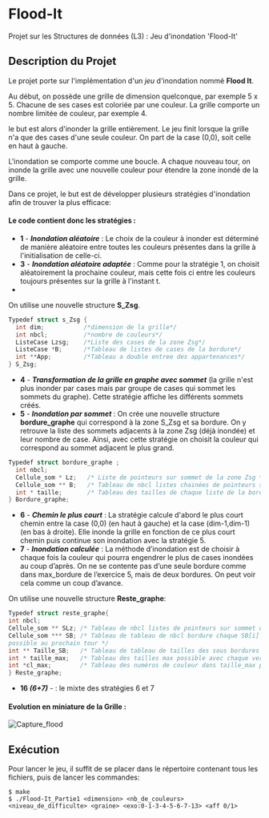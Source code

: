 # Flood-It
Projet sur les Structures de données (L3) : Jeu d'inondation 'Flood-It'

## Description du Projet

Le projet porte sur l'implémentation d'un *jeu* d'inondation nommé **Flood It**.

Au début, on possède une grille de dimension quelconque, par exemple 5 x 5. Chacune de ses cases est coloriée par une couleur. 
La grille comporte un nombre limitée de couleur, par exemple 4.

le but est alors d'inonder la grille entièrement. Le jeu finit lorsque la grille n'a que des cases d'une seule couleur.
On part de la case (0,0), soit celle en haut à gauche.

L'inondation se comporte comme une boucle. A chaque nouveau tour, on inonde la grille avec une nouvelle couleur pour étendre la zone inondé de la grille.

Dans ce projet, le but est de développer plusieurs stratégies d'inondation afin de trouver la plus efficace:

#### Le code contient donc les stratégies :

- **1** - ***Inondation aléatoire*** : Le choix de la couleur à inonder est déterminé de manière aléatoire entre toutes les couleurs présentes dans la grille à l'initialisation de celle-ci.
- **3** - ***Inondation aléatoire adaptée*** : Comme pour la stratégie 1, on choisit aléatoirement la prochaine couleur, mais cette fois ci entre les couleurs toujours présentes sur la grille à l'instant t.
- 
On utilise une nouvelle structure **S_Zsg**.

```c
Typedef struct s_Zsg {
  int dim;           /*dimension de la grille*/
  int nbcl;          /*nombre de couleurs*/
  ListeCase Lzsg;    /*Liste des cases de la zone Zsg*/
  ListeCase *B;      /*Tableau de listes de cases de la bordure*/
  int **App;         /*Tableau a double entree des appartenances*/
} S_Zsg;
```
- **4** - ***Transformation de la grille en graphe avec sommet*** (la grille n'est plus inonder par cases mais par groupe de cases qui sommet les sommets du graphe). Cette stratégie affiche les différents sommets créés.
- **5** - ***Inondation par sommet*** : On crée une nouvelle structure **bordure_graphe** qui correspond à la zone S_Zsg et sa bordure. On y retrouve la liste des sommets adjacents à la zone Zsg (déjà inondée) et leur nombre de case. 
Ainsi, avec cette stratégie on choisit la couleur qui correspond au sommet adjacent le plus grand.

```c
Typedef struct bordure_graphe ;
  int nbcl;
  Cellule_som * Lz;   /* Liste de pointeurs sur sommet de la zone Zsg */
  Cellule_som ** B;   /* Tableau de nbcl listes chainées de pointeurs sur sommet-zones de la bordure */
  int * taille;       /* Tableau des tailles de chaque liste de la bordure */
} Bordure_graphe;
```

- **6** - ***Chemin le plus court*** : La stratégie calcule d'abord le plus court chemin entre la case (0,0) (en haut à gauche) et la case (dim-1,dim-1) (en bas à droite). Elle inonde la grille en fonction de ce plus court chemin puis continue son inondation avec la stratégie 5.
- **7** - ***Inondation calculée*** : La méthode d’inondation est de choisir à chaque fois la couleur qui pourra engendrer le plus de cases inondées au coup d’après. 
On ne se contente pas d’une seule bordure comme dans max_bordure de l’exercice 5, mais de deux bordures. On peut voir cela comme un coup d’avance.

On utilise une nouvelle structure **Reste_graphe**:

```c
Typedef struct reste_graphe{
int nbcl;
Cellule_som ** SLz; /* Tableau de nbcl listes de pointeurs sur sommet de zone Zsg potentielles */
Cellule_som *** SB; /* Tableau de tableau de nbcl bordure chaque SB[i] correspond à la version i de Zsg
possible au prochain tour */
int ** Taille_SB;   /* Tableau de tableau de tailles des sous bordures */
int * taille_max;   /* Tableau des tailles max possible avec chaque version de Zsg possibles */
int *cl_max;        /* Tableau des numéros de couleur dans taille_max par versions */
} Reste_graphe;
```
- **16 *(6+7)*** - : le mixte des stratégies 6 et 7



#### Evolution en miniature de la Grille :
       
![Capture_flood](https://user-images.githubusercontent.com/79942403/195354936-5b254ff9-1551-4846-887d-7b073ad26973.JPG)


## Exécution

Pour lancer le jeu, il suffit de se placer dans le répertoire contenant tous les fichiers, puis de lancer les commandes:
```
$ make 
$ ./Flood-It_Partie1 <dimension> <nb_de_couleurs> <niveau_de_difficulte> <graine> <exo:0-1-3-4-5-6-7-13> <aff 0/1>
```


